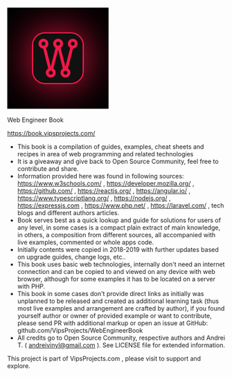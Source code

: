 ![Web Engineer Book logo](logo-highlight.png)

Web Engineer Book

https://book.vipsprojects.com/

- This book is a compilation of guides, examples, cheat sheets and recipes in area of web programming and related technologies
- It is a giveaway and give back to Open Source Community, feel free to contribute and share.
- Information provided here was found in following sources: https://www.w3schools.com/ , https://developer.mozilla.org/ , https://github.com/ , https://reactjs.org/ , https://angular.io/ , https://www.typescriptlang.org/ , https://nodejs.org/ , https://expressjs.com , https://www.php.net/ , https://laravel.com/ , tech blogs and different authors articles.
- Book serves best as a quick lookup and guide for solutions for users of any level, in some cases is a compact plain extract of main knowledge, in others, a composition from different sources, all accompanied with live examples, commented or whole apps code.
- Initially contents were copied in 2018-2019 with further updates based on upgrade guides, change logs, etc..
- This book uses basic web technologies, internally don't need an internet connection and can be copied to and viewed on any device with web browser, although for some examples it has to be located on a server with PHP.
- This book in some cases don't provide direct links as initially was unplanned to be released and created as additional learning task (thus most live examples and arrangement are crafted by author), if you found yourself author or owner of provided example or want to contribute, please send PR with additional markup or open an issue at GitHub: github.com/VipsProjects/WebEngineerBook
- All credits go to Open Source Community, respective authors and Andrei T. ( andreivinyl@gmail.com ). See LICENSE file for extended information.

This project is part of VipsProjects.com , please visit to support and explore.

